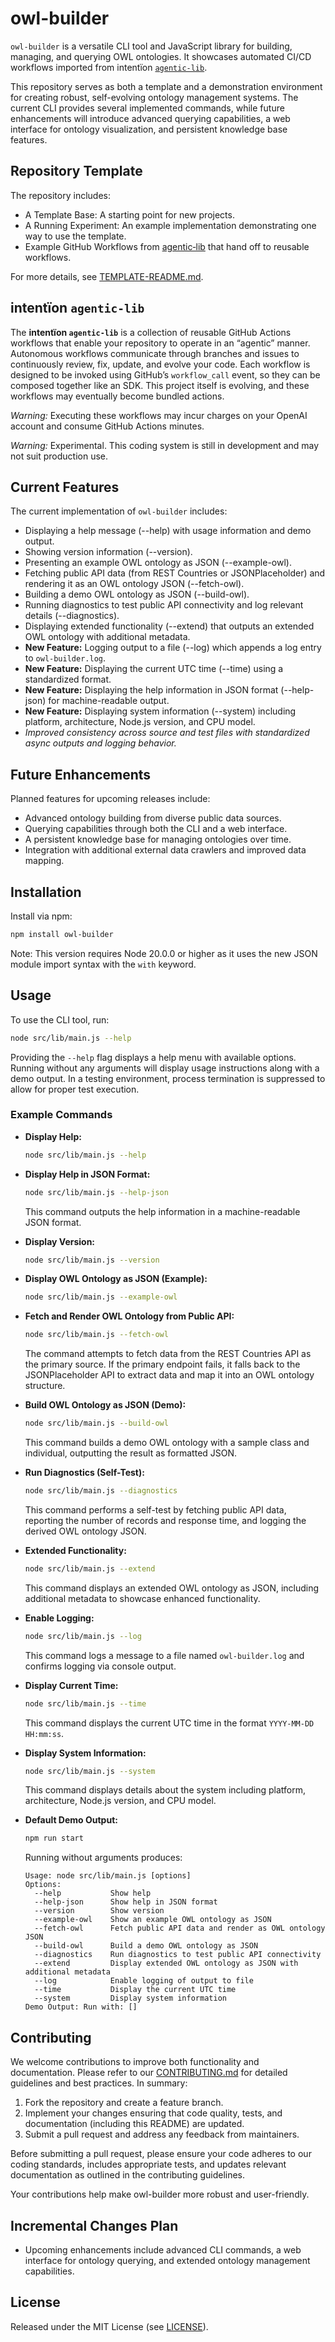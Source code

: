 # owl-builder

`owl-builder` is a versatile CLI tool and JavaScript library for building, managing, and querying OWL ontologies. It showcases automated CI/CD workflows imported from intentïon [`agentic‑lib`](https://github.com/xn-intenton-z2a/agentic-lib).

This repository serves as both a template and a demonstration environment for creating robust, self-evolving ontology management systems. The current CLI provides several implemented commands, while future enhancements will introduce advanced querying capabilities, a web interface for ontology visualization, and persistent knowledge base features.

## Repository Template

The repository includes:
* A Template Base: A starting point for new projects.
* A Running Experiment: An example implementation demonstrating one way to use the template.
* Example GitHub Workflows from [agentic‑lib](https://github.com/xn-intenton-z2a/agentic-lib) that hand off to reusable workflows.

For more details, see [TEMPLATE-README.md](./TEMPLATE-README.md).

## intentïon `agentic‑lib`

The **intentïon `agentic‑lib`** is a collection of reusable GitHub Actions workflows that enable your repository to operate in an “agentic” manner. Autonomous workflows communicate through branches and issues to continuously review, fix, update, and evolve your code. Each workflow is designed to be invoked using GitHub’s `workflow_call` event, so they can be composed together like an SDK. This project itself is evolving, and these workflows may eventually become bundled actions.

*Warning:* Executing these workflows may incur charges on your OpenAI account and consume GitHub Actions minutes.

*Warning:* Experimental. This coding system is still in development and may not suit production use.

## Current Features

The current implementation of `owl-builder` includes:

- Displaying a help message (--help) with usage information and demo output.
- Showing version information (--version).
- Presenting an example OWL ontology as JSON (--example-owl).
- Fetching public API data (from REST Countries or JSONPlaceholder) and rendering it as an OWL ontology JSON (--fetch-owl).
- Building a demo OWL ontology as JSON (--build-owl).
- Running diagnostics to test public API connectivity and log relevant details (--diagnostics).
- Displaying extended functionality (--extend) that outputs an extended OWL ontology with additional metadata.
- **New Feature:** Logging output to a file (--log) which appends a log entry to `owl-builder.log`.
- **New Feature:** Displaying the current UTC time (--time) using a standardized format.
- **New Feature:** Displaying the help information in JSON format (--help-json) for machine-readable output.
- **New Feature:** Displaying system information (--system) including platform, architecture, Node.js version, and CPU model.
- *Improved consistency across source and test files with standardized async outputs and logging behavior.*

## Future Enhancements

Planned features for upcoming releases include:

- Advanced ontology building from diverse public data sources.
- Querying capabilities through both the CLI and a web interface.
- A persistent knowledge base for managing ontologies over time.
- Integration with additional external data crawlers and improved data mapping.

## Installation

Install via npm:

```bash
npm install owl-builder
```

Note: This version requires Node 20.0.0 or higher as it uses the new JSON module import syntax with the `with` keyword.

## Usage

To use the CLI tool, run:

```bash
node src/lib/main.js --help
```

Providing the `--help` flag displays a help menu with available options. Running without any arguments will display usage instructions along with a demo output. In a testing environment, process termination is suppressed to allow for proper test execution.

### Example Commands

- **Display Help:**
  ```bash
  node src/lib/main.js --help
  ```

- **Display Help in JSON Format:**
  ```bash
  node src/lib/main.js --help-json
  ```
  This command outputs the help information in a machine-readable JSON format.

- **Display Version:**
  ```bash
  node src/lib/main.js --version
  ```

- **Display OWL Ontology as JSON (Example):**
  ```bash
  node src/lib/main.js --example-owl
  ```

- **Fetch and Render OWL Ontology from Public API:**
  ```bash
  node src/lib/main.js --fetch-owl
  ```
  The command attempts to fetch data from the REST Countries API as the primary source. If the primary endpoint fails, it falls back to the JSONPlaceholder API to extract data and map it into an OWL ontology structure.

- **Build OWL Ontology as JSON (Demo):**
  ```bash
  node src/lib/main.js --build-owl
  ```
  This command builds a demo OWL ontology with a sample class and individual, outputting the result as formatted JSON.

- **Run Diagnostics (Self-Test):**
  ```bash
  node src/lib/main.js --diagnostics
  ```
  This command performs a self-test by fetching public API data, reporting the number of records and response time, and logging the derived OWL ontology JSON.

- **Extended Functionality:**
  ```bash
  node src/lib/main.js --extend
  ```
  This command displays an extended OWL ontology as JSON, including additional metadata to showcase enhanced functionality.

- **Enable Logging:**
  ```bash
  node src/lib/main.js --log
  ```
  This command logs a message to a file named `owl-builder.log` and confirms logging via console output.

- **Display Current Time:**
  ```bash
  node src/lib/main.js --time
  ```
  This command displays the current UTC time in the format `YYYY-MM-DD HH:mm:ss`.

- **Display System Information:**
  ```bash
  node src/lib/main.js --system
  ```
  This command displays details about the system including platform, architecture, Node.js version, and CPU model.

- **Default Demo Output:**
  ```bash
  npm run start
  ```
  Running without arguments produces:
  ```
  Usage: node src/lib/main.js [options]
  Options:
    --help           Show help
    --help-json      Show help in JSON format
    --version        Show version
    --example-owl    Show an example OWL ontology as JSON
    --fetch-owl      Fetch public API data and render as OWL ontology JSON
    --build-owl      Build a demo OWL ontology as JSON
    --diagnostics    Run diagnostics to test public API connectivity
    --extend         Display extended OWL ontology as JSON with additional metadata
    --log            Enable logging of output to file
    --time           Display the current UTC time
    --system         Display system information
  Demo Output: Run with: []
  ```

## Contributing

We welcome contributions to improve both functionality and documentation. Please refer to our [CONTRIBUTING.md](./CONTRIBUTING.md) for detailed guidelines and best practices. In summary:

1. Fork the repository and create a feature branch.
2. Implement your changes ensuring that code quality, tests, and documentation (including this README) are updated.
3. Submit a pull request and address any feedback from maintainers.

Before submitting a pull request, please ensure your code adheres to our coding standards, includes appropriate tests, and updates relevant documentation as outlined in the contributing guidelines.

Your contributions help make owl-builder more robust and user-friendly.

## Incremental Changes Plan

- Upcoming enhancements include advanced CLI commands, a web interface for ontology querying, and extended ontology management capabilities.

## License

Released under the MIT License (see [LICENSE](./LICENSE)).
